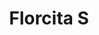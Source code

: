 ---
title: Florcita S
date: 
draft: false

# descripcion
description : Florcita pequeña

materials: Plata 925

color: Rojo, Naranja, Amarillo, Violeta, Negro, Turquesa, Rosa, Verde, Cristal

dimensions: 0,5cm

code: 01-06-0007

type: "Aros"

categories: []

price: $700,00

price_eftvo: $590,00

# Images
# first image will be shown in the product page
images:
  # - image: "images/path_to_image"
  # La ubicacion de las imagenes es imagenes/Aros/Aros.Strass/01-06-0007-florcita-s
  - image: "./images/aros/strass/01-06-0007-florcita-pequenia_a.jpg"
  - image: "./images/aros/strass/01-06-0007-florcita-pequenia_b.jpg"
  - image: "./images/aros/strass/01-06-0007-florcita-pequenia_c.jpg"
  - image: "./images/aros/strass/01-06-0007-florcita-pequenia_e.jpg"
  - image: "./images/aros/strass/01-06-0007-florcita-pequenia_f.jpg"
  - image: "./images/aros/strass/01-06-0007-florcita-pequenia_g.jpg"
  - image: "./images/aros/strass/01-06-0007-florcita-pequenia_h.jpg"
  - image: "./images/aros/strass/01-06-0007-florcita-pequenia_i.jpg"
  - image: "./images/aros/strass/01-06-0007-florcita-pequenia_j.jpg"
  - image: "./images/aros/strass/01-06-0007-florcita-pequenia_k.jpg"
---